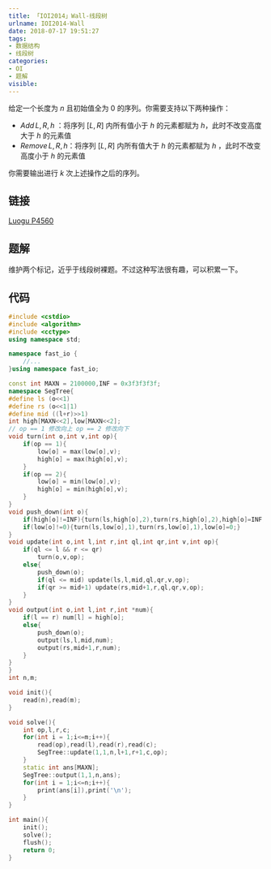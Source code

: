 ```yaml
---
title: 「IOI2014」Wall-线段树
urlname: IOI2014-Wall
date: 2018-07-17 19:51:27
tags:
- 数据结构
- 线段树
categories: 
- OI
- 题解
visible:
---
```


给定一个长度为 $n$ 且初始值全为 $0$ 的序列。你需要支持以下两种操作：

+ $Add\, L, R, h$ ：将序列 $[L, R]$ 内所有值小于 $h$ 的元素都赋为 $h$，此时不改变高度大于 $h$ 的元素值
+ $Remove\, L, R, h$：将序列 $[L, R]$ 内所有值大于 $h$ 的元素都赋为 $h$ ，此时不改变高度小于 $h$ 的元素值

你需要输出进行 $k$ 次上述操作之后的序列。

<!-- more -->

## 链接

[Luogu P4560](https://www.luogu.org/problemnew/show/P4560)

## 题解

维护两个标记，近乎于线段树裸题。不过这种写法很有趣，可以积累一下。

## 代码


```cpp
#include <cstdio>
#include <algorithm>
#include <cctype>
using namespace std;

namespace fast_io {
    //...
}using namespace fast_io;

const int MAXN = 2100000,INF = 0x3f3f3f3f;
namespace SegTree{
#define ls (o<<1)
#define rs (o<<1|1)
#define mid ((l+r)>>1)
int high[MAXN<<2],low[MAXN<<2];
// op == 1 修改向上 op == 2 修改向下
void turn(int o,int v,int op){
    if(op == 1){
        low[o] = max(low[o],v);
        high[o] = max(high[o],v);
    }
    if(op == 2){
        low[o] = min(low[o],v);
        high[o] = min(high[o],v);
    }
}
void push_down(int o){
    if(high[o]!=INF){turn(ls,high[o],2),turn(rs,high[o],2),high[o]=INF;}
    if(low[o]!=0){turn(ls,low[o],1),turn(rs,low[o],1),low[o]=0;}
}
void update(int o,int l,int r,int ql,int qr,int v,int op){
    if(ql <= l && r <= qr)
        turn(o,v,op);
    else{
        push_down(o);
        if(ql <= mid) update(ls,l,mid,ql,qr,v,op);
        if(qr >= mid+1) update(rs,mid+1,r,ql,qr,v,op);
    }
}
void output(int o,int l,int r,int *num){
    if(l == r) num[l] = high[o];
    else{
        push_down(o);
        output(ls,l,mid,num);
        output(rs,mid+1,r,num);
    }
}
}
int n,m;

void init(){
    read(n),read(m);
}

void solve(){
    int op,l,r,c;
    for(int i = 1;i<=m;i++){
        read(op),read(l),read(r),read(c);
        SegTree::update(1,1,n,l+1,r+1,c,op);
    }
    static int ans[MAXN];
    SegTree::output(1,1,n,ans);
    for(int i = 1;i<=n;i++){
        print(ans[i]),print('\n');
    }
}

int main(){
    init();
    solve();
    flush();
    return 0;
}
```

